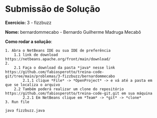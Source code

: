 # Submissão de Solução

**Exercicio:** 3 - fizzbuzz

**Nome:** bernardommecabo - Bernardo Guilherme Madruga Mecabô

**Como rodar a solução**:

    1. Abra o NetBeans IDE ou sua IDE de preferência
        1.1 link de download https://netbeans.apache.org/front/main/download/
    2. 
        2.1 Faça o download da pasta *java* nesse link https://github.com/fabiosperotto/treina-code-git/tree/main/problemas/3-fizzbuzz/bernardommecabo
            2.1.1 clique *File* -> *OpenProject* -> e vá até a pasta em que se localiza o arquivo
        2.2 Também poderá realizar um clone do repositório https://github.com/fabiosperotto/treina-code-git.git em sua máquina
            2.2.1 Em NetBeans clique em *Team* -> *git* -> *clone*
    3. Run file


```bash 
java fizzbuzz.java 
```

